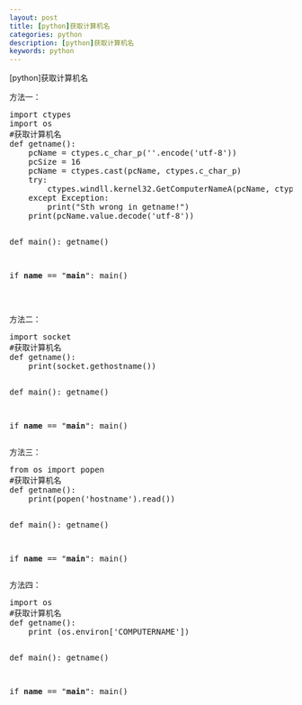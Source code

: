 ```yaml
---
layout: post
title: [python]获取计算机名
categories: python
description: [python]获取计算机名
keywords: python
---
```


[python]获取计算机名
    <p>方法一：</p>
<div class="cnblogs_Highlighter">
<pre class="brush:python;gutter:true;">import ctypes
import os
#获取计算机名
def getname():
    pcName = ctypes.c_char_p(''.encode('utf-8'))
    pcSize = 16
    pcName = ctypes.cast(pcName, ctypes.c_char_p)
    try:
        ctypes.windll.kernel32.GetComputerNameA(pcName, ctypes.byref(ctypes.c_int(pcSize)))
    except Exception:
        print("Sth wrong in getname!")
    print(pcName.value.decode('utf-8'))

def main():
    getname()

if __name__ == "__main__":
    main()
</pre>
</div>
<p>&nbsp;</p>
<p>方法二：</p>
<div class="cnblogs_Highlighter">
<pre class="brush:python;gutter:true;">import socket
#获取计算机名
def getname():
    print(socket.gethostname())

def main():
    getname()


if __name__ == "__main__":
    main()
</pre>
</div>
<p>方法三：</p>
<div class="cnblogs_Highlighter">
<pre class="brush:python;gutter:true;">from os import popen
#获取计算机名
def getname():
    print(popen('hostname').read())

def main():
    getname()


if __name__ == "__main__":
    main()
</pre>
</div>
<p>方法四：</p>
<div class="cnblogs_Highlighter">
<pre class="brush:python;gutter:true;">import os
#获取计算机名
def getname():
    print (os.environ['COMPUTERNAME'])

def main():
    getname()


if __name__ == "__main__":
    main()
</pre>
</div>
<p>　　</p>
    